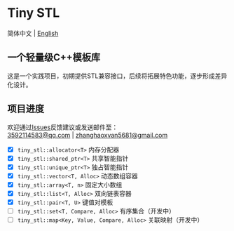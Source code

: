 # Tiny STL  

简体中文 | [English](./docs/README_en.md)  


## 一个轻量级C++模板库  
这是一个实践项目，初期提供STL兼容接口，后续将拓展特色功能，逐步形成差异化设计。  


## 项目进度  
欢迎通过[Issues](https://github.com/zhanghaoxvan/tiny-stl/issues)反馈建议或发送邮件至：  
<3592114583@qq.com> | <zhanghaoxvan5681@gmail.com>  


- [x] `tiny_stl::allocator<T>` 内存分配器  
- [x] `tiny_stl::shared_ptr<T>` 共享智能指针  
- [x] `tiny_stl::unique_ptr<T>` 独占智能指针  
- [x] `tiny_stl::vector<T, Alloc>` 动态数组容器  
- [x] `tiny_stl::array<T, n>` 固定大小数组  
- [x] `tiny_stl::list<T, Alloc>` 双向链表容器  
- [x] `tiny_stl::pair<T, U>` 键值对模板  
- [ ] `tiny_stl::set<T, Compare, Alloc>` 有序集合（开发中）  
- [ ] `tiny_stl::map<Key, Value, Compare, Alloc>` 关联映射（开发中）  

